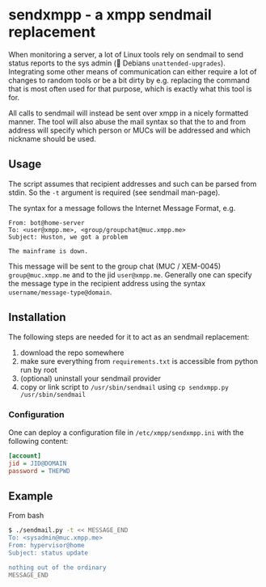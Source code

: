 # sendxmpp - a xmpp sendmail replacement

When monitoring a server, a lot of Linux tools rely on sendmail to send status
reports to the sys admin (👀 Debians `unattended-upgrades`). Integrating some
other means of communication can either require a lot of changes to random
tools or be a bit dirty by e.g. replacing the command that is most often used
for that purpose, which is exactly what this tool is for.

All calls to sendmail will instead be sent over xmpp in a nicely formatted
manner. The tool will also abuse the mail syntax so that the to and from
address will specify which person or MUCs will be addressed and which nickname
should be used.

## Usage

The script assumes that recipient addresses and such can be parsed from stdin.
So the `-t` argument is required (see sendmail man-page).

The syntax for a message follows the Internet Message Format, e.g.

```mail
From: bot@home-server
To: <user@xmpp.me>, <group/groupchat@muc.xmpp.me>
Subject: Huston, we got a problem

The mainframe is down.
```

This message will be sent to the group chat (MUC / XEM-0045)
`group@muc.xmpp.me` and to the jid `user@xmpp.me`. Generally one can specify
the message type in the recipient address using the syntax
`username/message-type@domain`.

## Installation

The following steps are needed for it to act as an sendmail replacement:
1. download the repo somewhere
2. make sure everything from `requirements.txt` is accessible from python run by root
3. (optional) uninstall your sendmail provider
4. copy or link script to `/usr/sbin/sendmail` using `cp sendxmpp.py /usr/sbin/sendmail`

### Configuration

One can deploy a configuration file in `/etc/xmpp/sendxmpp.ini` with the following content:

```ini
[account]
jid = JID@DOMAIN
password = THEPWD
```

## Example
From bash

```bash
$ ./sendmail.py -t << MESSAGE_END
To: <sysadmin@muc.xmpp.me>
From: hypervisor@home
Subject: status update

nothing out of the ordinary
MESSAGE_END
```

